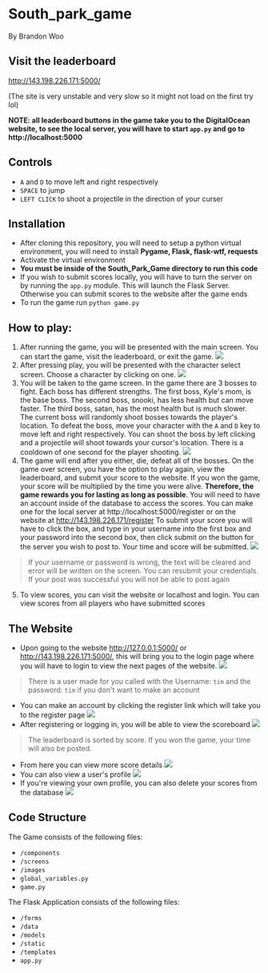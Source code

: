# South_park_game

By Brandon Woo<br>

## Visit the leaderboard

http://143.198.226.171:5000/

(The site is very unstable and very slow so it might not load on the first try lol)

**NOTE: all leaderboard buttons in the game take you to the DigitalOcean website, to see the local server, you will have to start `app.py` and go to http://localhost:5000**

## Controls
- `A` and `D` to move left and right respectively
- `SPACE` to jump
- `LEFT CLICK` to shoot a projectile in the direction of your curser

## Installation

- After cloning this repository, you will need to setup a python virtual environment, you will need to install **Pygame, Flask, flask-wtf, requests**
- Activate the virtual environment
- **You must be inside of the South_Park_Game directory to run this code**
- If you wish to submit scores locally, you will have to turn the server on by running the `app.py` module. This will launch the Flask Server. Otherwise you can submit scores to the website after the game ends
- To run the game run `python game.py`

## How to play:
1. After running the game, you will be presented with the main screen. You can start the game, visit the leaderboard, or exit the game.
![](./readme_images/main-screen.png)
2. After pressing play, you will be presented with the character select screen. Choose a character by clicking on one.
![](./readme_images/charac-select-screen.png)
3. You will be taken to the game screen. In the game there are 3 bosses to fight. Each boss has different strengths. The first boss, Kyle's mom, is the base boss. The second boss, snooki, has less health but can move faster. The third boss, satan, has the most health but is much slower. The current boss will randomly shoot bosses towards the player's location. To defeat the boss, move your character with the `A` and `D` key to move left and right respectively. You can shoot the boss by left clicking and a projectile will shoot towards your cursor's location. There is a cooldown of one second for the player shooting.
![](./readme_images/gamescreen.png)
4. The game will end after you either, die, defeat all of the bosses. On the game over screen, you have the option to play again, view the leaderboard, and submit your score to the website. If you won the game, your score will be multiplied by the time you were alive. **Therefore, the game rewards you for lasting as long as possible**. You will need to have an account inside of the database to access the scores. You can make one for the local server at http://localhost:5000/register or on the website at http://143.198.226.171/register
To submit your score you will have to click the box, and type in your username into the first box and your password into the second box, then click submit on the button for the server you wish to post to. Your time and score will be submitted.
![](./readme_images/gameover.png)
>If your username or password is wrong, the text will be cleared and error will be written on the screen. You can resubmit your credentials. If your post was successful you will not be able to post again
5. To view scores, you can visit the website or localhost and login. You can view scores from all players who have submitted scores

## The Website
- Upon going to the website http://127.0.0.1:5000/ or http://143.198.226.171:5000/, this will bring you to the login page where you will have to login to view the next pages of the website.
![](./readme_images/login.png)
>There is a user made for you called with the Username: `tim` and the password: `tim` if you don't want to make an account

- You can make an account by clicking the register link which will take you to the register page
![](./readme_images/register.png)
- After registering or logging in, you will be able to view the scoreboard
![](./readme_images/leaderboard.png)
> The leaderboard is sorted by score. If you won the game, your time will also be posted. 
- From here you can view more score details
![](./readme_images/view_score.png)
- You can also view a user's profile
![](./readme_images/profile.png)
- If you're viewing your own profile, you can also delete your scores from the database
![](./readme_images/delete.png)

## Code Structure
The Game consists of the following files:
- `/components`
- `/screens`
- `/images`
- `global_variables.py`
- `game.py`<br>

The Flask Application consists of the following files:
- `/forms`
- `/data`
- `/models`
- `/static`
- `/templates`
- `app.py`
